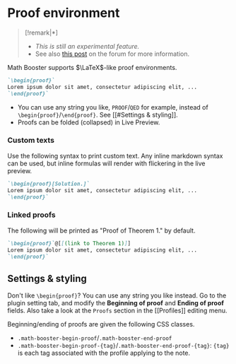 # Proof environment

> [!remark|*]
> - _This is still an experimental feature._
> - See also [this post](https://forum.obsidian.md/t/new-plugin-math-booster-take-mathematical-notes-just-as-in-latex/65089/3?u=ush) on the forum for more information.

Math Booster supports $\LaTeX$-like proof environments.

```markdown
`\begin{proof}`
Lorem ipsum dolor sit amet, consectetur adipiscing elit, ...
`\end{proof}`
```

- You can use any string you like, `PROOF`/`QED` for example, instead of `\begin{proof}`/`\end{proof}`. See [[#Settings & styling]].
- Proofs can be folded (collapsed) in Live Preview.

### Custom texts

Use the following syntax to print custom text. 
Any inline markdown syntax can be used, but inline formulas will render with flickering in the live preview.

```markdown
`\begin{proof}[Solution.]`
Lorem ipsum dolor sit amet, consectetur adipiscing elit, ...
`\end{proof}`
```

### Linked proofs

The following will be printed as "Proof of Theorem 1." by default.

```markdown
`\begin{proof}`@[[(link to Theorem 1)]]
Lorem ipsum dolor sit amet, consectetur adipiscing elit, ...
`\end{proof}`
```

## Settings & styling

Don't like `\begin{proof}`? You can use any string you like instead. Go to the plugin setting tab, and modify the **Beginning of proof** and **Ending of proof** fields. Also take a look at the `Proofs` section in the [[Profiles]] editing menu.

Beginning/ending of proofs are given the following CSS classes.

- `.math-booster-begin-proof`/`.math-booster-end-proof`
- `.math-booster-begin-proof-{tag}`/`.math-booster-end-proof-{tag}`: `{tag}` is each tag associated with the profile applying to the note.